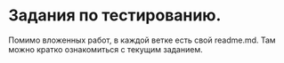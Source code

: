 # Задания по тестированию.
Помимо вложенных работ, в каждой ветке есть свой readme.md. Там можно кратко ознакомиться с текущим заданием.
